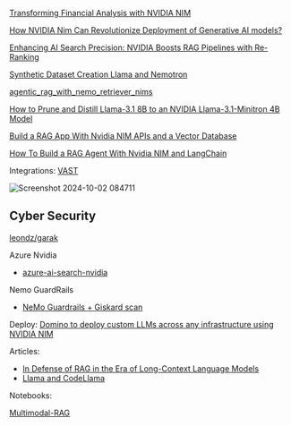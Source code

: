 [Transforming Financial Analysis with NVIDIA NIM](https://developer.nvidia.com/blog/transforming-financial-analysis-with-nvidia-nim/)

[How NVIDIA Nim Can Revolutionize Deployment of Generative AI models?](https://pub.towardsai.net/how-nvidia-nim-can-revolutionize-deployment-of-generative-ai-aba167a106da) 

[Enhancing AI Search Precision: NVIDIA Boosts RAG Pipelines with Re-Ranking](https://blockchain.news/news/enhancing-ai-search-precision-nvidia-boosts-rag-pipelines#google_vignette)


[Synthetic Dataset Creation Llama and Nemotron](https://mer.vin/2024/07/synthetic-dataset-creation-llama-and-nemotron/)

[agentic_rag_with_nemo_retriever_nims](https://github.com/NVIDIA/GenerativeAIExamples/blob/main/notebooks/agentic_rag_with_nemo_retriever_nims.ipynb)


[How to Prune and Distill Llama-3.1 8B to an NVIDIA Llama-3.1-Minitron 4B Model](https://developer.nvidia.com/blog/how-to-prune-and-distill-llama-3-1-8b-to-an-nvidia-llama-3-1-minitron-4b-model/)

[Build a RAG App With Nvidia NIM APIs and a Vector Database](https://thenewstack.io/build-a-rag-app-with-nvidia-nim-apis-and-a-vector-database/)

[How To Build a RAG Agent With Nvidia NIM and LangChain](https://thenewstack.io/how-to-build-a-rag-agent-with-nvidia-nim-and-langchain/)

Integrations:
[VAST](https://blocksandfiles.com/2024/10/01/vast-insightengine/)

![Screenshot 2024-10-02 084711](https://github.com/user-attachments/assets/615e5cd7-507c-431d-9626-4ea2971b4fea)



## Cyber Security
[leondz/garak](https://developer.nvidia.com/blog/nvidia-presents-ai-security-expertise-at-leading-cybersecurity-conferences/)


Azure Nvidia
- [azure-ai-search-nvidia](https://github.com/farzad528/azure-ai-search-python-playground/blob/main/azure-ai-search-nvidia-rag.ipynb)

Nemo GuardRails
- [NeMo Guardrails + Giskard scan](https://docs.giskard.ai/en/stable/integrations/nemoguardrails/nemoguardrails-integration.html)


Deploy:
[Domino to deploy custom LLMs across any infrastructure using NVIDIA NIM](https://domino.ai/blogs/domino-data-lab-deploys-custom-llms-nvidia-nim)

Articles:
- [In Defense of RAG in the Era of Long-Context Language Models](https://arxiv.org/html/2409.01666v1)
- [Llama and CodeLlama](https://docs.nvidia.com/nemo-framework/user-guide/latest/llms/llama/index.html)


Notebooks:

[Multimodal-RAG](https://github.com/NVIDIA/GenerativeAIExamples/blob/main/community/multimodal-rag/app.py)

